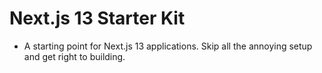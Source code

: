 # Next.js 13 Starter Kit

- A starting point for Next.js 13 applications. Skip all the annoying setup and get right to building.